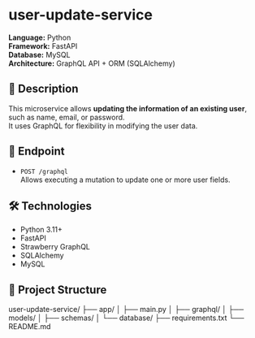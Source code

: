 # user-update-service

**Language:** Python  
**Framework:** FastAPI  
**Database:** MySQL  
**Architecture:** GraphQL API + ORM (SQLAlchemy)

## 📝 Description

This microservice allows **updating the information of an existing user**, such as name, email, or password.  
It uses GraphQL for flexibility in modifying the user data.

## 🚀 Endpoint

- `POST /graphql`  
  Allows executing a mutation to update one or more user fields.

## 🛠️ Technologies

- Python 3.11+
- FastAPI
- Strawberry GraphQL
- SQLAlchemy
- MySQL

## 📁 Project Structure

user-update-service/
├── app/
│ ├── main.py
│ ├── graphql/
│ ├── models/
│ ├── schemas/
│ └── database/
├── requirements.txt
└── README.md